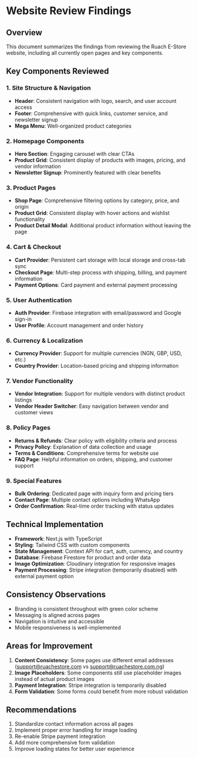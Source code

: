 # Website Review Findings

## Overview
This document summarizes the findings from reviewing the Ruach E-Store website, including all currently open pages and key components.

## Key Components Reviewed

### 1. Site Structure & Navigation
- **Header**: Consistent navigation with logo, search, and user account access
- **Footer**: Comprehensive with quick links, customer service, and newsletter signup
- **Mega Menu**: Well-organized product categories

### 2. Homepage Components
- **Hero Section**: Engaging carousel with clear CTAs
- **Product Grid**: Consistent display of products with images, pricing, and vendor information
- **Newsletter Signup**: Prominently featured with clear benefits

### 3. Product Pages
- **Shop Page**: Comprehensive filtering options by category, price, and origin
- **Product Grid**: Consistent display with hover actions and wishlist functionality
- **Product Detail Modal**: Additional product information without leaving the page

### 4. Cart & Checkout
- **Cart Provider**: Persistent cart storage with local storage and cross-tab sync
- **Checkout Page**: Multi-step process with shipping, billing, and payment information
- **Payment Options**: Card payment and external payment processing

### 5. User Authentication
- **Auth Provider**: Firebase integration with email/password and Google sign-in
- **User Profile**: Account management and order history

### 6. Currency & Localization
- **Currency Provider**: Support for multiple currencies (NGN, GBP, USD, etc.)
- **Country Provider**: Location-based pricing and shipping information

### 7. Vendor Functionality
- **Vendor Integration**: Support for multiple vendors with distinct product listings
- **Vendor Header Switcher**: Easy navigation between vendor and customer views

### 8. Policy Pages
- **Returns & Refunds**: Clear policy with eligibility criteria and process
- **Privacy Policy**: Explanation of data collection and usage
- **Terms & Conditions**: Comprehensive terms for website use
- **FAQ Page**: Helpful information on orders, shipping, and customer support

### 9. Special Features
- **Bulk Ordering**: Dedicated page with inquiry form and pricing tiers
- **Contact Page**: Multiple contact options including WhatsApp
- **Order Confirmation**: Real-time order tracking with status updates

## Technical Implementation
- **Framework**: Next.js with TypeScript
- **Styling**: Tailwind CSS with custom components
- **State Management**: Context API for cart, auth, currency, and country
- **Database**: Firebase Firestore for product and order data
- **Image Optimization**: Cloudinary integration for responsive images
- **Payment Processing**: Stripe integration (temporarily disabled) with external payment option

## Consistency Observations
- Branding is consistent throughout with green color scheme
- Messaging is aligned across pages
- Navigation is intuitive and accessible
- Mobile responsiveness is well-implemented

## Areas for Improvement
1. **Content Consistency**: Some pages use different email addresses (support@ruachestore.com vs support@ruachestore.com.ng)
2. **Image Placeholders**: Some components still use placeholder images instead of actual product images
3. **Payment Integration**: Stripe integration is temporarily disabled
4. **Form Validation**: Some forms could benefit from more robust validation

## Recommendations
1. Standardize contact information across all pages
2. Implement proper error handling for image loading
3. Re-enable Stripe payment integration
4. Add more comprehensive form validation
5. Improve loading states for better user experience